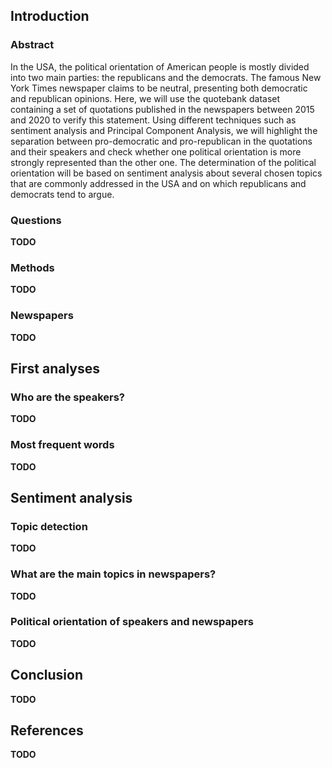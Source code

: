 ## Introduction

### Abstract

In the USA, the political orientation of American people is mostly divided into two main parties: the republicans and the democrats. The famous New York Times newspaper claims to be neutral, presenting both democratic and republican opinions. Here, we will use the quotebank dataset containing a set of quotations published in the newspapers between 2015 and 2020 to verify this statement. Using different techniques such as sentiment analysis and Principal Component Analysis, we will highlight the separation between pro-democratic and pro-republican in the quotations and their speakers and check whether one political orientation is more strongly represented than the other one. The determination of the political orientation will be based on sentiment analysis about several chosen topics that are commonly addressed in the USA and on which republicans and democrats tend to argue.

### Questions

**TODO** <!-- Add the questions -->

### Methods

**TODO** <!-- List the methods used -->

### Newspapers

**TODO** <!-- List the newspapers analyzed -->


## First analyses

### Who are the speakers?

**TODO** <!-- Counts of most frequent speakers in the different newspapers -->

<!-- Figure: Barplot for each newspaper -->

### Most frequent words

**TODO** <!-- Occurences of words (wordclouds) -->

<!-- Figure: Wordcloud for each newspaper -->


## Sentiment analysis

### Topic detection

**TODO** <!-- List topics, explain method -->

<!-- Figure: Table with words per topics -->

### What are the main topics in newspapers?

**TODO** <!-- Sentiment analysis per topic for each newspaper -->

<!-- Figure: Barplot average of compound score for each topic, each newspaper -->

### Political orientation of speakers and newspapers

**TODO** <!-- PCA with speakers, clustering if possible -->

<!-- Figure: Results of PCA with graph of speakers and newspapers -->


## Conclusion

**TODO**


## References

**TODO** <!-- Add references -->
